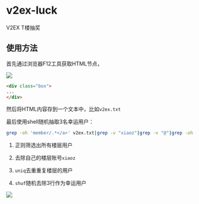 # v2ex-luck

V2EX T楼抽奖

## 使用方法

首先通过浏览器F12工具获取HTML节点，

![](https://img.rss.ink/imgs/2022/04/08/fe293aabe7508979.png)

```html
<div class="box">
...
</div>
```

然后将HTML内容存到一个文本中，比如`v2ex.txt`



最后使用shell随机抽取3名幸运用户：

```bash
grep -oh 'member/.*</a>' v2ex.txt|grep -v "xiaoz"|grep -v "@"|grep -oh ">[a-zA-Z0-9]*<"|grep -o "[a-zA-Z0-9]*"|uniq|shuf -n3
```

1. 正则筛选出所有楼层用户

2. 去除自己的楼层账号`xiaoz`

3. `uniq`去重重复楼层的用户

4. `shuf`随机去除3行作为幸运用户



![](https://img.rss.ink/imgs/2022/04/08/a63f5897e74e4885.png)

